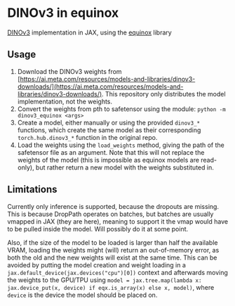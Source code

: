 # DINOv3 in equinox

[DINOv3](https://github.com/facebookresearch/dinov3) implementation in JAX, using the [equinox](https://github.com/patrick-kidger/equinox) library

## Usage

1. Download the DINOv3 weights from [https://ai.meta.com/resources/models-and-libraries/dinov3-downloads/](https://ai.meta.com/resources/models-and-libraries/dinov3-downloads/). This repository only distributes the model implementation, not the weights.
2. Convert the weights from pth to safetensor using the module: `python -m dinov3_equinox <args>`
3. Create a model, either manually or using the provided `dinov3_*` functions, which create the same model as their corresponding `torch.hub.dinov3_*` function in the original repo.
4. Load the weights using the `load_weights` method, giving the path of the safetensor file as an argument. Note that this will not replace the weights of the model (this is impossible as equinox models are read-only), but rather return a new model with the weights substituted in.

## Limitations

Currently only inference is supported, because the dropouts are missing. This is because DropPath operates on batches, but batches are usually vmapped in JAX (they are here), meaning to support it the vmap would have to be pulled inside the model. Will possibly do it at some point.

Also, if the size of the model to be loaded is larger than half the available VRAM, loading the weights might (will) return an out-of-memory error, as both the old and the new weights will exist at the same time. This can be avoided by putting the model creation and weight loading in a `jax.default_device(jax.devices("cpu")[0])` context and afterwards moving the weights to the GPU/TPU using `model = jax.tree.map(lambda x: jax.device_put(x, device) if eqx.is_array(x) else x, model)`, where `device` is the device the model should be placed on.
